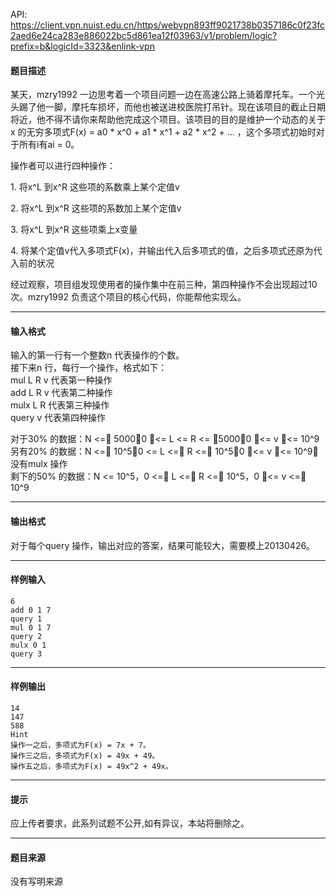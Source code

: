 API: https://client.vpn.nuist.edu.cn/https/webvpn893ff9021738b0357186c0f23fc2aed6e24ca283e886022bc5d861ea12f03963/v1/problem/logic?prefix=b&logicId=3323&enlink-vpn

#### 题目描述

某天，mzry1992 一边思考着一个项目问题一边在高速公路上骑着摩托车。一个光头踢了他一脚，摩托车损坏，而他也被送进校医院打吊针。现在该项目的截止日期将近，他不得不请你来帮助他完成这个项目。该项目的目的是维护一个动态的关于x 的无穷多项式F(x) = a0 \* x^0 + a1 \* x^1 + a2 \* x^2 + ... ，这个多项式初始时对于所有i有ai = 0。

操作者可以进行四种操作：

1\. 将x^L 到x^R 这些项的系数乘上某个定值v

2\. 将x^L 到x^R 这些项的系数加上某个定值v

3\. 将x^L 到x^R 这些项乘上x变量

4\. 将某个定值v代入多项式F(x)，并输出代入后多项式的值，之后多项式还原为代入前的状况

经过观察，项目组发现使用者的操作集中在前三种，第四种操作不会出现超过10次。mzry1992 负责这个项目的核心代码，你能帮他实现么。

---

#### 输入格式

输入的第一行有一个整数n 代表操作的个数。  
接下来n 行，每行一个操作，格式如下：  
mul L R v 代表第一种操作  
add L R v 代表第二种操作  
mulx L R 代表第三种操作  
query v 代表第四种操作  
  
对于30% 的数据：N <= 5000，0 <= L <= R <= 5000，0 <= v <= 10^9  
另有20% 的数据：N <= 10^5，0 <= L <= R <= 10^5，0 <= v <= 10^9，没有mulx 操作  
剩下的50% 的数据：N <= 10^5，0 <= L <= R <= 10^5，0 <= v <= 10^9

---

#### 输出格式

对于每个query 操作，输出对应的答案，结果可能较大，需要模上20130426。

---

#### 样例输入
```
6
add 0 1 7
query 1
mul 0 1 7
query 2
mulx 0 1
query 3

```

---

#### 样例输出
```
14
147
588
Hint
操作一之后，多项式为F(x) = 7x + 7。
操作三之后，多项式为F(x) = 49x + 49。
操作五之后，多项式为F(x) = 49x^2 + 49x。 
```

---

#### 提示

应上传者要求，此系列试题不公开,如有异议，本站将删除之。

---

#### 题目来源

没有写明来源